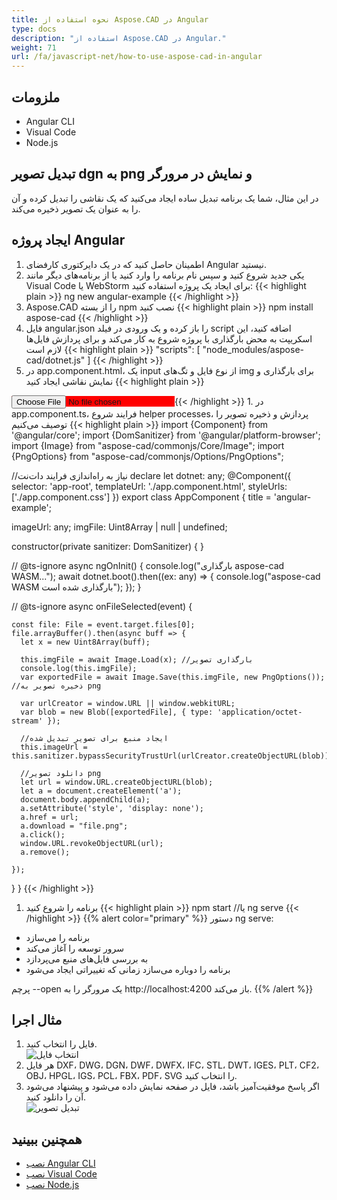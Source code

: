```yaml
---
title: نحوه استفاده از Aspose.CAD در Angular
type: docs
description: "استفاده از Aspose.CAD در Angular."
weight: 71
url: /fa/javascript-net/how-to-use-aspose-cad-in-angular
---
```


## ملزومات
- Angular CLI
- Visual Code
- Node.js

## تبدیل تصویر dgn به png و نمایش در مرورگر

در این مثال، شما یک برنامه تبدیل ساده ایجاد می‌کنید که یک نقاشی را تبدیل کرده و آن را به عنوان یک تصویر ذخیره می‌کند.

## ایجاد پروژه Angular

1. اطمینان حاصل کنید که در یک دایرکتوری کارفضای Angular نیستید.
1. یکی جدید شروع کنید و سپس نام برنامه را وارد کنید یا از برنامه‌های دیگر مانند Visual Code یا WebStorm برای ایجاد یک پروژه استفاده کنید:
{{< highlight plain >}}
ng new angular-example
{{< /highlight >}}
1. Aspose.CAD را از بسته npm نصب کنید
{{< highlight plain >}}
npm install aspose-cad
{{< /highlight >}}
1. فایل angular.json را باز کرده و یک ورودی در فیلد script اضافه کنید، این اسکریپت به محض بارگذاری با پروژه شروع به کار می‌کند و برای پردازش فایل‌ها لازم است
{{< highlight plain >}}
"scripts": [
  "node_modules/aspose-cad/dotnet.js"
]
{{< /highlight >}}
1. در app.component.html، یک input از نوع فایل و تگ‌های img برای بارگذاری و نمایش نقاشی ایجاد کنید
{{< highlight plain >}}
<span style="background-color: red">
    <input type="file" class="file-upload" (change)="onFileSelected($event)" />
    <img alt="" id="image" [src]="imageUrl" />
</span>
{{< /highlight >}}
1. در app.component.ts، فرایند شروع helper processes، پردازش و ذخیره تصویر را توصیف می‌کنیم
{{< highlight plain >}}
import {Component} from '@angular/core';
import {DomSanitizer} from '@angular/platform-browser';
import {Image} from "aspose-cad/commonjs/Core/Image";
import {PngOptions} from "aspose-cad/commonjs/Options/PngOptions";

//نیاز به راه‌اندازی فرایند دات‌نت
declare let dotnet: any;
@Component({
  selector: 'app-root',
  templateUrl: './app.component.html',
  styleUrls: ['./app.component.css']
})
export class AppComponent {
  title = 'angular-example';

  imageUrl: any;
  imgFile: Uint8Array | null | undefined;

  constructor(private sanitizer: DomSanitizer) {
  }

  // @ts-ignore
  async ngOnInit() {
    console.log("بارگذاری aspose-cad WASM...");
    await dotnet.boot().then((ex: any) => {
      console.log("aspose-cad WASM بارگذاری شده است");
    });
  }

  // @ts-ignore
  async onFileSelected(event) {

    const file: File = event.target.files[0];
    file.arrayBuffer().then(async buff => {
      let x = new Uint8Array(buff);
      
      this.imgFile = await Image.Load(x); //بارگذاری تصویر
      console.log(this.imgFile);
      var exportedFile = await Image.Save(this.imgFile, new PngOptions()); //ذخیره تصویر به png

      var urlCreator = window.URL || window.webkitURL;
      var blob = new Blob([exportedFile], { type: 'application/octet-stream' });
      
      //ایجاد منبع برای تصویر تبدیل شده
      this.imageUrl = this.sanitizer.bypassSecurityTrustUrl(urlCreator.createObjectURL(blob));

      //دانلود تصویر png
      let url = window.URL.createObjectURL(blob);
      let a = document.createElement('a');
      document.body.appendChild(a);
      a.setAttribute('style', 'display: none');
      a.href = url;
      a.download = "file.png";
      a.click();
      window.URL.revokeObjectURL(url);
      a.remove();

    });
  }
}
{{< /highlight >}}
1. برنامه را شروع کنید
{{< highlight plain >}}
npm start
//یا
ng serve
{{< /highlight >}}
{{% alert color="primary" %}} 
دستور ng serve:

- برنامه را می‌سازد
- سرور توسعه را آغاز می‌کند
- به بررسی فایل‌های منبع می‌پردازد
- برنامه را دوباره می‌سازد زمانی که تغییراتی ایجاد می‌شود

پرچم --open یک مرورگر را به http://localhost:4200 باز می‌کند.
{{% /alert %}}

## مثال اجرا

1. فایل را انتخاب کنید.<br>
![انتخاب فایل](/fa/_assets/choose-file.png)<br>
1. هر فایل DXF، DWG، DGN، DWF، DWFX، IFC، STL، DWT، IGES، PLT، CF2، OBJ، HPGL، IGS، PCL، FBX، PDF، SVG را انتخاب کنید.
1. اگر پاسخ موفقیت‌آمیز باشد، فایل در صفحه نمایش داده می‌شود و پیشنهاد می‌شود آن را دانلود کنید.<br>
![تبدیل تصویر](/fa/_assets/convert-image.png)<br>

## همچنین ببینید

- [نصب Angular CLI](https://angular.io/guide/setup-local/)
- [نصب Visual Code](https://code.visualstudio.com/)
- [نصب Node.js](https://nodejs.org/en/)
